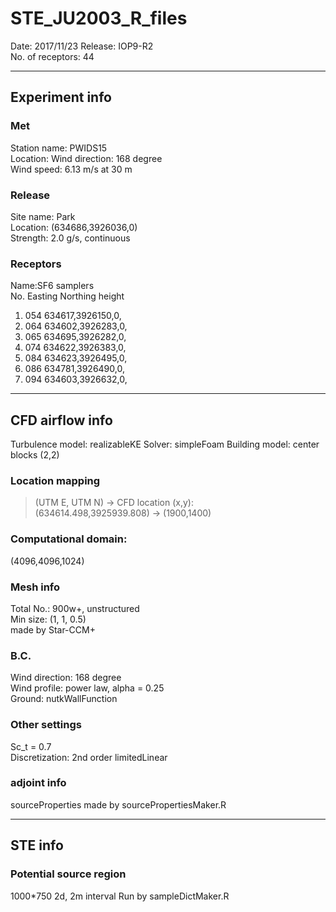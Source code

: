 # STE_JU2003_R_files
Date: 2017/11/23 
Release: IOP9-R2  
No. of receptors: 44 
***
## Experiment info
### Met
Station name: PWIDS15  
Location: 
Wind direction: 168 degree  
Wind speed: 6.13 m/s at 30 m
### Release
Site name: Park  
Location: (634686,3926036,0)  
Strength: 2.0 g/s, continuous  
### Receptors
Name:SF6 samplers  
No. Easting Northing height  
1. 054 634617,3926150,0,  
2. 064 634602,3926283,0,  
3. 065 634695,3926282,0,  
4. 074 634622,3926383,0,  
5. 084 634623,3926495,0,  
6. 086 634781,3926490,0,  
7. 094 634603,3926632,0,  
***
## CFD airflow info
Turbulence model: realizableKE
Solver: simpleFoam
Building model: center blocks (2,2)
### Location mapping 
> (UTM E, UTM N) -> CFD location (x,y):  
> (634614.498,3925939.808) -> (1900,1400)  
### Computational domain:
(4096,4096,1024)  
### Mesh info
Total No.: 900w+, unstructured  
Min size: (1, 1, 0.5)  
made by Star-CCM+
### B.C.
Wind direction: 168 degree  
Wind profile: power law, alpha = 0.25  
Ground: nutkWallFunction  
### Other settings
Sc_t = 0.7  
Discretization: 2nd order limitedLinear
### adjoint info
sourceProperties made by sourcePropertiesMaker.R  
***
## STE info
### Potential source region
1000*750 2d, 2m interval
Run by sampleDictMaker.R  
